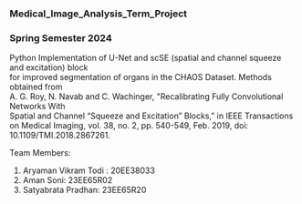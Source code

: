 ### Medical_Image_Analysis_Term_Project <br>
### Spring Semester 2024
Python Implementation of U-Net and scSE (spatial and channel squeeze and excitation) block <br>
for improved segmentation of organs in the CHAOS Dataset. Methods obtained from <br>
A. G. Roy, N. Navab and C. Wachinger, "Recalibrating Fully Convolutional Networks With <br> Spatial and Channel “Squeeze and Excitation” Blocks," in IEEE Transactions on Medical Imaging, vol. 38, no. 2, pp. 540-549, Feb. 2019, doi: 10.1109/TMI.2018.2867261.



Team Members: <br>
1. Aryaman Vikram Todi : 20EE38033
2. Aman Soni: 23EE65R02
3. Satyabrata Pradhan: 23EE65R20

